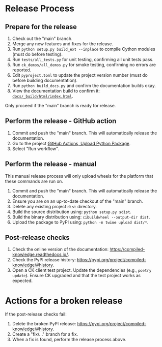 Release Process
===============

Prepare for the release
-----------------------

1. Check out the "main" branch.
2. Merge any new features and fixes for the release.
3. Run `python setup.py build_ext --inplace` to compile Cython modules (must do before testing).
4. Run `tests/all_tests.py` for unit testing, confirming all unit tests pass.
5. Run `ck_demos/all_demos.py` for smoke testing, confirming no errors are reported.
6. Edit `pyproject.toml` to update the project version number (must do before building documentation).
7. Run `python build_docs.py` and confirm the documentation builds okay.
8. View the documentation build to confirm it: [`docs/_build/html/index.html`](docs/_build/html/index.html).

Only proceed if the "main" branch is ready for release.

Perform the release - GitHub action
-----------------------------------

1. Commit and push the "main" branch.
   This will automatically release the documentation.
2. Go to the project [GitHub Actions, Upload Python Package](https://github.com/ropeless/compiled_knowledge/actions/workflows/python-publish.yml).
3. Select "Run workflow".

Perform the release - manual
----------------------------

This manual release process will only upload wheels for the platform that
these commands are run on. 

1. Commit and push the "main" branch.
   This will automatically release the documentation.
2. Ensure you are on an up-to-date checkout of the "main" branch.
3. Delete any existing project `dist` directory.
4. Build the source distribution using: `python setup.py sdist`.
5. Build the binary distribution using: `cibuildwheel --output-dir dist`.
6. Upload the package to PyPI using: `python -m twine upload dist/*`.


Post-release checks
-------------------

1. Check the online version of the documentation:  https://compiled-knowledge.readthedocs.io/.
2. Check the PyPI release history: https://pypi.org/project/compiled-knowledge/#history.
3. Open a CK client test project. Update the dependencies (e.g., `poetry update`).
   Ensure CK upgraded and that the test project works as expected.

Actions for a broken release
============================

If the post-release checks fail:

1. Delete the broken PyPI release: https://pypi.org/project/compiled-knowledge/#history.
2. Create a "fix/..." branch for a fix.
3. When a fix is found, perform the release process above.
